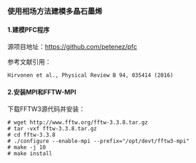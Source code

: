 ### 使用相场方法建模多晶石墨烯

#### 1.建模PFC程序

源项目地址：https://github.com/petenez/pfc

参考文献引用：
```
Hirvonen et al., Physical Review B 94, 035414 (2016)
```

#### 2.安装MPI和FFTW-MPI

下载FFTW3源代码并安装：

```
# wget http://www.fftw.org/fftw-3.3.8.tar.gz
# tar -vxf fftw-3.3.8.tar.gz
# cd fftw-3.3.8
# ./configure --enable-mpi --prefix="/opt/devt/fftw3-mpi"
# make -j 10
# make install
```
